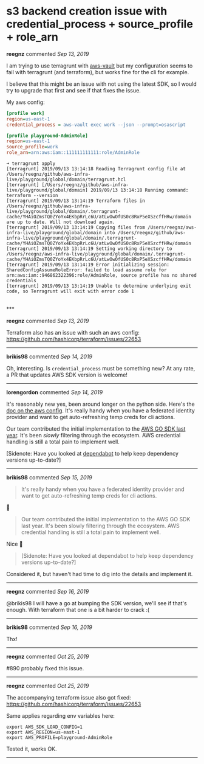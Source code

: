 # s3 backend creation issue with credential_process + source_profile + role_arn

**reegnz** commented *Sep 13, 2019*

I am trying to use terragrunt with [aws-vault](https://github.com/99designs/aws-vault) but my configuration seems to fail with terragrunt (and terraform), but works fine for the cli for example.

I believe that this might be an issue with not using the latest SDK, so I would try to upgrade that first and see if that fixes the issue.

My aws config:
```ini
[profile work]
region=us-east-1
credential_process = aws-vault exec work --json --prompt=osascript

[profile playground-AdminRole]
region=us-east-1
source_profile=work
role_arn=arn:aws:iam::111111111111:role/AdminRole
```

```
➜ terragrunt apply
[terragrunt] 2019/09/13 13:14:18 Reading Terragrunt config file at /Users/reegnz/github/aws-infra-live/playground/global/domain/terragrunt.hcl
[terragrunt] [/Users/reegnz/github/aws-infra-live/playground/global/domain] 2019/09/13 13:14:18 Running command: terraform --version
[terragrunt] 2019/09/13 13:14:19 Terraform files in /Users/reegnz/github/aws-infra-live/playground/global/domain/.terragrunt-cache/YHAiOZmsTQ0ZYoYx4EKbpRrLc6U/atLwOwOfUS0c8RxP5eXSzcffHRw/domain are up to date. Will not download again.
[terragrunt] 2019/09/13 13:14:19 Copying files from /Users/reegnz/aws-infra-live/playground/global/domain into /Users/reegnz/github/aws-infra-live/playground/global/domain/.terragrunt-cache/YHAiOZmsTQ0ZYoYx4EKbpRrLc6U/atLwOwOfUS0c8RxP5eXSzcffHRw/domain
[terragrunt] 2019/09/13 13:14:19 Setting working directory to /Users/reegnz/aws-infra-live/playground/global/domain/.terragrunt-cache/YHAiOZmsTQ0ZYoYx4EKbpRrLc6U/atLwOwOfUS0c8RxP5eXSzcffHRw/domain
[terragrunt] 2019/09/13 13:14:19 Error initializing session: SharedConfigAssumeRoleError: failed to load assume role for arn:aws:iam::946862322396:role/AdminRole, source profile has no shared credentials
[terragrunt] 2019/09/13 13:14:19 Unable to determine underlying exit code, so Terragrunt will exit with error code 1
```
<br />
***


**reegnz** commented *Sep 13, 2019*

Terraform also has an issue with such an aws config: https://github.com/hashicorp/terraform/issues/22653
***

**brikis98** commented *Sep 14, 2019*

Oh, interesting. Is `credential_process` must be something new? At any rate, a PR that updates AWS SDK version is welcome!
***

**lorengordon** commented *Sep 14, 2019*

It's reasonably new yes, been around longer on the python side. Here's the [doc on the aws config](https://docs.aws.amazon.com/cli/latest/topic/config-vars.html#sourcing-credentials-from-external-processes). It's really handy when you have a federated identity provider and want to get auto-refreshing temp creds for cli actions.

Our team contributed the initial implementation to the [AWS GO SDK last year](https://github.com/aws/aws-sdk-go/pull/2217). It's been _slowly_ filtering through the ecosystem. AWS credential handling is still a total pain to implement well.

[Sidenote: Have you looked at [dependabot](https://dependabot.com/) to help keep dependency versions up-to-date?]
***

**brikis98** commented *Sep 15, 2019*

> It's really handy when you have a federated identity provider and want to get auto-refreshing temp creds for cli actions.

💯 

> Our team contributed the initial implementation to the AWS GO SDK last year. It's been slowly filtering through the ecosystem. AWS credential handling is still a total pain to implement well.

Nice 🍺 
> [Sidenote: Have you looked at dependabot to help keep dependency versions up-to-date?]

Considered it, but haven't had time to dig into the details and implement it.
***

**reegnz** commented *Sep 16, 2019*

@brikis98 I will have a go at bumping the SDK version, we'll see if that's enough. With terraform that one is a bit harder to crack :(
***

**brikis98** commented *Sep 16, 2019*

Thx!
***

**reegnz** commented *Oct 25, 2019*

#890 probably fixed this issue.
***

**reegnz** commented *Oct 25, 2019*


The accompanying terraform issue also got fixed: https://github.com/hashicorp/terraform/issues/22653

Same applies regarding env variables here:
```
export AWS_SDK_LOAD_CONFIG=1
export AWS_REGION=us-east-1
export AWS_PROFILE=playground-AdminRole
```

Tested it, works OK.
***

